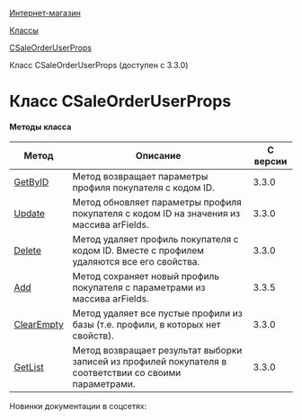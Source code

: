 [Интернет-магазин](/api_help/sale/index.php)

[Классы](/api_help/sale/classes/index.php)

[CSaleOrderUserProps](/api_help/sale/classes/csaleorderuserprops/index.php)

Класс CSaleOrderUserProps (доступен с 3.3.0)

Класс CSaleOrderUserProps
=========================

#### Методы класса

| Метод | Описание | С версии |
| --- | --- | --- |
| [GetByID](/api_help/sale/classes/csaleorderuserprops/csaleorderuserprops__getbyid.2fb0237e.php) | Метод возвращает параметры профиля покупателя с кодом ID. | 3.3.0 |
| [Update](/api_help/sale/classes/csaleorderuserprops/csaleorderuserprops__update.4b826079.php) | Метод обновляет параметры профиля покупателя с кодом ID на значения из массива arFields. | 3.3.0 |
| [Delete](/api_help/sale/classes/csaleorderuserprops/csaleorderuserprops__delete.118435cf.php) | Метод удаляет профиль покупателя с кодом ID. Вместе с профилем удаляются все его свойства. | 3.3.0 |
| [Add](/api_help/sale/classes/csaleorderuserprops/csaleorderuserprops__add.110a5a48.php) | Метод сохраняет новый профиль покупателя с параметрами из массива arFields. | 3.3.5 |
| [ClearEmpty](/api_help/sale/classes/csaleorderuserprops/csaleorderuserprops__clearempty.7bfe4eef.php) | Метод удаляет все пустые профили из базы (т.е. профили, в которых нет свойств). | 3.3.0 |
| [GetList](/api_help/sale/classes/csaleorderuserprops/csaleorderuserprops__getlist.244c2c9f.php) | Метод возвращает результат выборки записей из профилей покупателя в соответствии со своими параметрами. | 3.3.0 |

Новинки документации в соцсетях: